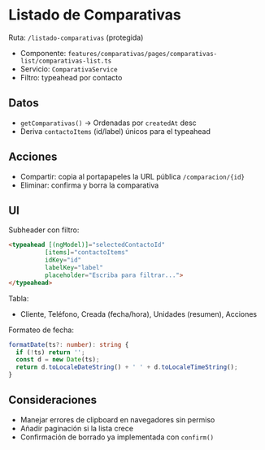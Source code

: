 # Listado de Comparativas

Ruta: `/listado-comparativas` (protegida)

- Componente: `features/comparativas/pages/comparativas-list/comparativas-list.ts`
- Servicio: `ComparativaService`
- Filtro: typeahead por contacto

## Datos

- `getComparativas()` → Ordenadas por `createdAt` desc
- Deriva `contactoItems` (id/label) únicos para el typeahead

## Acciones

- Compartir: copia al portapapeles la URL pública `/comparacion/{id}`
- Eliminar: confirma y borra la comparativa

## UI

Subheader con filtro:
```html
<typeahead [(ngModel)]="selectedContactoId"
          [items]="contactoItems"
          idKey="id"
          labelKey="label"
          placeholder="Escriba para filtrar...">
</typeahead>
```

Tabla:
- Cliente, Teléfono, Creada (fecha/hora), Unidades (resumen), Acciones

Formateo de fecha:
```ts
formatDate(ts?: number): string {
  if (!ts) return '';
  const d = new Date(ts);
  return d.toLocaleDateString() + ' ' + d.toLocaleTimeString();
}
```

## Consideraciones

- Manejar errores de clipboard en navegadores sin permiso
- Añadir paginación si la lista crece
- Confirmación de borrado ya implementada con `confirm()`
